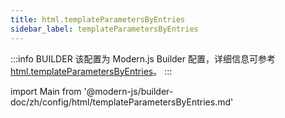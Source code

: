 ```yaml
---
title: html.templateParametersByEntries
sidebar_label: templateParametersByEntries
---
```


:::info BUILDER
该配置为 Modern.js Builder 配置，详细信息可参考 [html.templateParametersByEntries](https://modernjs.dev/builder/zh/api/config-html.html#html-templateparametersbyentries)。
:::

import Main from '@modern-js/builder-doc/zh/config/html/templateParametersByEntries.md'

<Main />
